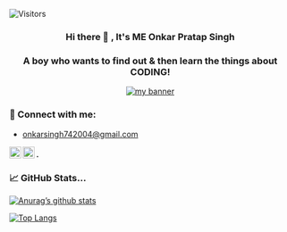 ![Visitors](https://visitor-badge.glitch.me/badge?page_id=2004onkar.2004onkar)
<h3 align="center">
Hi there 👋 , It's ME Onkar Pratap Singh
</h2>
<h3 align="center">
A boy who wants to find out & then learn the things about CODING!
</h2>
<p align="center">
  <a href="https://www.instagram.com/_.ansh._.25._/" target="_blank" rel="noreferrer"><img src="https://user-images.githubusercontent.com/118440581/202844812-5f69bf95-0fe1-4699-964b-9d9215ddd896.png" alt="my banner"></a>

  ### 🤝 Connect with me:
- onkarsingh742004@gmail.com

<a href="https://www.linkedin.com/in/onkar-pratap-singh-876462257/"><img align="left" src="https://raw.githubusercontent.com/yushi1007/yushi1007/main/images/linkedin.svg" alt="Yu Shi | LinkedIn" width="21px"/></a>
<a href="https://www.instagram.com/onkar_pratap_singh__"><img align="left" src="https://raw.githubusercontent.com/yushi1007/yushi1007/main/images/instagram.svg" alt="Yu Shi | Instagram" width="21px"/></a>
#### .
### 📈 GitHub Stats...

[![Anurag’s github stats](https://github-readme-stats.vercel.app/api?username=2004onkar)](https://github.com/2004onkar)

[![Top Langs](https://github-readme-stats.vercel.app/api/top-langs/?username=2004onkar&layout=compact)](https://github.com/2004onkar)

